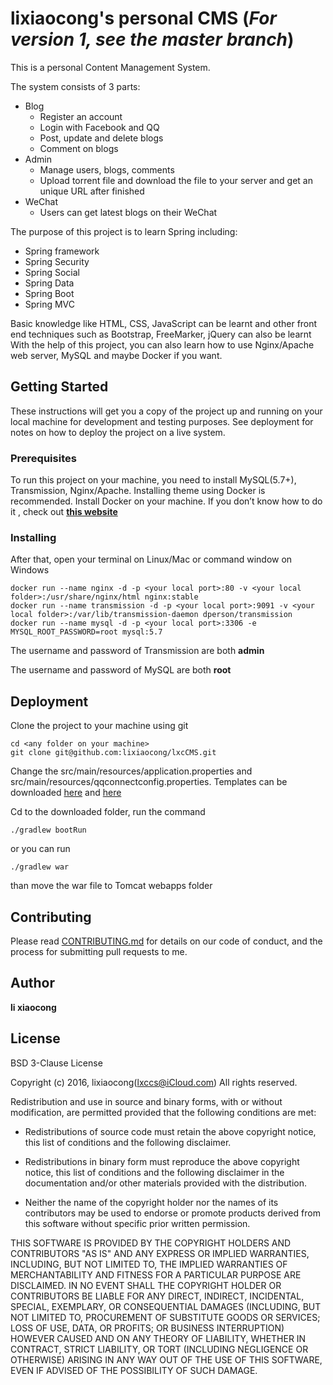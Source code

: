 # lixiaocong's personal CMS (***For version 1, see the master branch***)

This is a personal Content Management System.

The system consists of 3 parts:
+ Blog
    - Register an account
    - Login with Facebook and QQ
    - Post, update and delete blogs
    - Comment on blogs
+ Admin
    - Manage users, blogs, comments
    - Upload torrent file and download the file to your server and get an unique URL after finished
+ WeChat
    - Users can get latest blogs on their WeChat

The purpose of this project is to learn Spring including:
- Spring framework
- Spring Security
- Spring Social
- Spring Data
- Spring Boot
- Spring MVC

Basic knowledge like HTML, CSS, JavaScript can be learnt and other front end techniques such as Bootstrap, FreeMarker, jQuery can also be learnt
With the help of this project, you can also learn how to use Nginx/Apache web server, MySQL and maybe Docker if you want.

## Getting Started

These instructions will get you a copy of the project up and running on your local machine for development and testing purposes. See deployment for notes on how to deploy the project on a live system.

### Prerequisites

To run this project on your machine, you need to install MySQL(5.7+), Transmission, Nginx/Apache. Installing theme using Docker is recommended. Install Docker on your machine. If you don’t know how to do it , check out **[this website]( https://www.docker.com/)**

### Installing
After that, open your terminal on Linux/Mac or command window on Windows
```
docker run --name nginx -d -p <your local port>:80 -v <your local folder>:/usr/share/nginx/html nginx:stable
docker run --name transmission -d -p <your local port>:9091 -v <your local folder>:/var/lib/transmission-daemon dperson/transmission
docker run --name mysql -d -p <your local port>:3306 -e MYSQL_ROOT_PASSWORD=root mysql:5.7
```
The username and password of Transmission are both **admin**

The username and password of MySQL are both **root**

## Deployment

Clone the project to your machine using git
```
cd <any folder on your machine>
git clone git@github.com:lixiaocong/lxcCMS.git
```

Change the src/main/resources/application.properties and src/main/resources/qqconnectconfig.properties. Templates can be downloaded [here]( http://www.lixiaocong.com:9401/application.properties) and [here]( http://www.lixiaocong.com:9401/qqconnectconfig.properties)

Cd to the downloaded folder, run the command
```
./gradlew bootRun
```
or you can run
```
./gradlew war
```
than move the war file to Tomcat webapps folder


## Contributing

Please read [CONTRIBUTING.md](https://gist.github.com/PurpleBooth/b24679402957c63ec426) for details on our code of conduct, and the process for submitting pull requests to me.

## Author

**li xiaocong**

## License

BSD 3-Clause License

Copyright (c) 2016, lixiaocong(lxccs@iCloud.com)
All rights reserved.

Redistribution and use in source and binary forms, with or without
modification, are permitted provided that the following conditions are met:

* Redistributions of source code must retain the above copyright notice, this
  list of conditions and the following disclaimer.

* Redistributions in binary form must reproduce the above copyright notice,
  this list of conditions and the following disclaimer in the documentation
  and/or other materials provided with the distribution.

* Neither the name of the copyright holder nor the names of its
  contributors may be used to endorse or promote products derived from
  this software without specific prior written permission.

THIS SOFTWARE IS PROVIDED BY THE COPYRIGHT HOLDERS AND CONTRIBUTORS "AS IS"
AND ANY EXPRESS OR IMPLIED WARRANTIES, INCLUDING, BUT NOT LIMITED TO, THE
IMPLIED WARRANTIES OF MERCHANTABILITY AND FITNESS FOR A PARTICULAR PURPOSE ARE
DISCLAIMED. IN NO EVENT SHALL THE COPYRIGHT HOLDER OR CONTRIBUTORS BE LIABLE
FOR ANY DIRECT, INDIRECT, INCIDENTAL, SPECIAL, EXEMPLARY, OR CONSEQUENTIAL
DAMAGES (INCLUDING, BUT NOT LIMITED TO, PROCUREMENT OF SUBSTITUTE GOODS OR
SERVICES; LOSS OF USE, DATA, OR PROFITS; OR BUSINESS INTERRUPTION) HOWEVER
CAUSED AND ON ANY THEORY OF LIABILITY, WHETHER IN CONTRACT, STRICT LIABILITY,
OR TORT (INCLUDING NEGLIGENCE OR OTHERWISE) ARISING IN ANY WAY OUT OF THE USE
OF THIS SOFTWARE, EVEN IF ADVISED OF THE POSSIBILITY OF SUCH DAMAGE.
